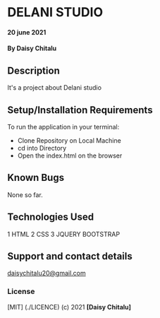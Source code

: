 # DELANI STUDIO
####  20 june 2021
#### By **Daisy Chitalu**
## Description
It's a project about Delani studio
## Setup/Installation Requirements
To run the application in your terminal:
* Clone Repository on Local Machine 
* cd into Directory 
* Open the index.html on the browser
## Known Bugs
None so far.
## Technologies Used
1 HTML
2 CSS
3 JQUERY
 BOOTSTRAP
## Support and contact details
daisychitalu20@gmail.com
### License
[MIT] (./LICENCE) (c) 2021 **[Daisy Chitalu]**